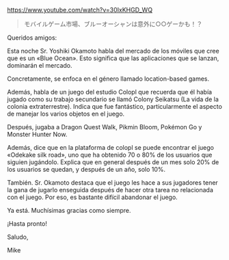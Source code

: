 https://www.youtube.com/watch?v=30IxKHGD_WQ

> モバイルゲーム市場、ブルーオーシャンは意外に○○ゲーかも！？

Queridos amigos:

Esta noche Sr. Yoshiki Okamoto habla del mercado de los móviles que cree que es un «Blue Ocean». Esto significa que las aplicaciones que se lanzan, dominarán el mercado.

Concretamente, se enfoca en el género llamado location-based games.

Además, habla de un juego del estudio Colopl que recuerda que él había jugado como su trabajo secundario se llamó Colony Seikatsu (La vida de la colonia extraterrestre). Indica que fue fantástico, particularmente el aspecto de manejar los varios objetos en el juego. 

Después, jugaba a Dragon Quest Walk, Pikmin Bloom, Pokémon Go y Monster Hunter Now.

Además, dice que en la plataforma de colopl se puede encontrar el juego «Odekake silk road», uno que ha obtenido 70 o 80% de los usuarios que siguien jugándolo. Explica que en general después de un mes solo 20% de los usuarios se quedan, y después de un año, solo 10%.

También. Sr. Okamoto destaca que el juego les hace a sus jugadores tener la gana de jugarlo enseguida después de hacer otra tarea no relacionada con el juego. Por eso, es bastante difícil abandonar el juego.

Ya está. Muchísimas gracias como siempre.

¡Hasta pronto!

Saludo,

Mike
